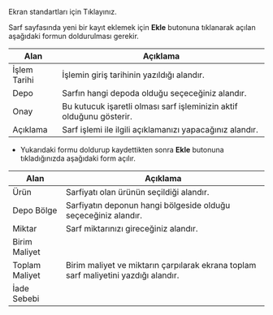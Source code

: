 Ekran standartları için Tıklayınız.

Sarf sayfasında yeni bir kayıt eklemek için **Ekle** butonuna tıklanarak açılan aşağıdaki formun doldurulması gerekir.

|Alan|Açıklama|
|--|--|
|İşlem Tarihi|İşlemin giriş tarihinin yazıldığı alandır.|
|Depo|Sarfın hangi depoda olduğu seçeceğiniz alandır.|
|Onay|Bu kutucuk işaretli olması sarf işleminizin aktif olduğunu gösterir.	|
|Açıklama|Sarf işlemi ile ilgili açıklamanızı yapacağınız alandır.	|

- Yukarıdaki formu doldurup kaydettikten sonra **Ekle**  butonuna tıkladığınızda aşağıdaki form açılır.

|Alan|Açıklama|
|--|--|
|Ürün|Sarfiyatı olan ürünün seçildiği alandır.	|
|Depo Bölge	|Sarfiyatın deponun hangi bölgeside olduğu seçeceğiniz alandır.|
|Miktar|Sarf miktarınızı gireceğiniz alandır.|
|Birim Maliyet	||
|Toplam Maliyet	|Birim maliyet ve miktarın çarpılarak ekrana toplam sarf maliyetini yazdığı alandır.	|
|İade Sebebi	||